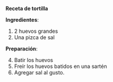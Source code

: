 **Receta de tortilla**

**Ingredientes**:

1. 2 huevos grandes
6. Una pizca de sal

**Preparación**:

4. Batir los huevos
5. Freír los huevos batidos en una sartén 
7. Agregar sal al gusto.
